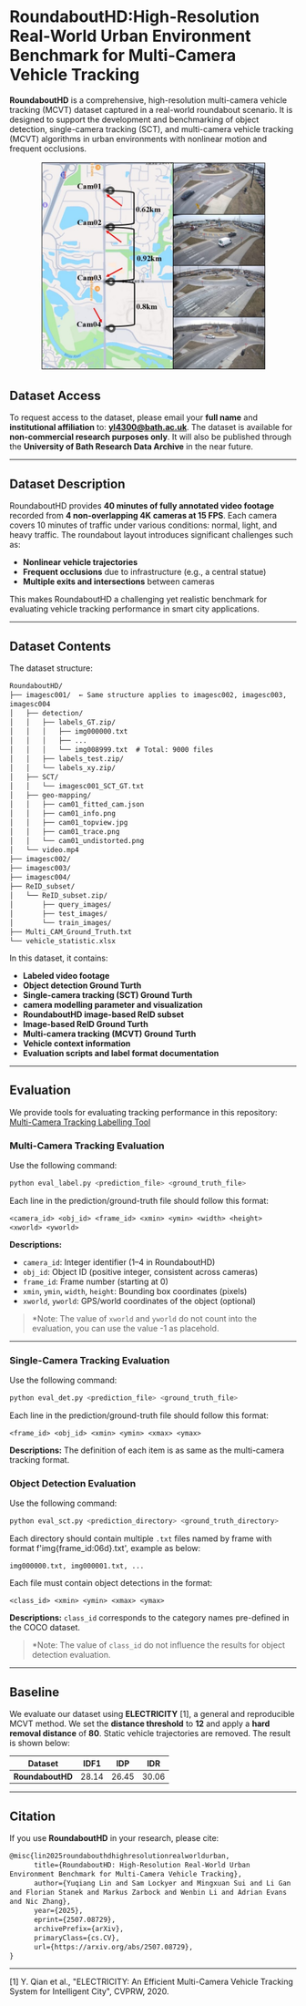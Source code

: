 # RoundaboutHD:High-Resolution Real-World Urban Environment Benchmark for Multi-Camera Vehicle Tracking

**RoundaboutHD** is a comprehensive, high-resolution multi-camera vehicle tracking (MCVT) dataset captured in a real-world roundabout scenario. It is designed to support the development and benchmarking of object detection, single-camera tracking (SCT), and multi-camera vehicle tracking (MCVT) algorithms in urban environments with nonlinear motion and frequent occlusions.

<p align="center">
    <img src="layout.jpg" alt="RoundaboutHD Example" width="400"/>
</p>


## Dataset Access

To request access to the dataset, please email your **full name** and **institutional affiliation** to: **yl4300@bath.ac.uk**. The dataset is available for **non-commercial research purposes only**. It will also be published through the **University of Bath Research Data Archive** in the near future.

---


## Dataset Description

RoundaboutHD provides **40 minutes of fully annotated video footage** recorded from **4 non-overlapping 4K cameras at 15 FPS**. Each camera covers 10 minutes of traffic under various conditions: normal, light, and heavy traffic. The roundabout layout introduces significant challenges such as:

- **Nonlinear vehicle trajectories**
- **Frequent occlusions** due to infrastructure (e.g., a central statue)
- **Multiple exits and intersections** between cameras

This makes RoundaboutHD a challenging yet realistic benchmark for evaluating vehicle tracking performance in smart city applications.

---

## Dataset Contents

The dataset structure:
```
RoundaboutHD/
├── imagesc001/  ← Same structure applies to imagesc002, imagesc003, imagesc004
│   ├── detection/
│   │   ├── labels_GT.zip/
│   │   │   ├── img000000.txt
│   │   │   ├── ...
│   │   │   └── img008999.txt  # Total: 9000 files
│   │   ├── labels_test.zip/
│   │   └── labels_xy.zip/
│   ├── SCT/
│   │   └── imagesc001_SCT_GT.txt
│   ├── geo-mapping/
│   │   ├── cam01_fitted_cam.json
│   │   ├── cam01_info.png
│   │   ├── cam01_topview.jpg
│   │   ├── cam01_trace.png
│   │   └── cam01_undistorted.png
│   └── video.mp4
├── imagesc002/
├── imagesc003/
├── imagesc004/
├── ReID_subset/
│   └── ReID_subset.zip/
│       ├── query_images/
│       ├── test_images/
│       └── train_images/
├── Multi_CAM_Ground_Truth.txt
└── vehicle_statistic.xlsx
```
In this dataset, it contains:
- **Labeled video footage** 
- **Object detection Ground Turth**
- **Single-camera tracking (SCT) Ground Turth**
- **camera modelling parameter and visualization**
- **RoundaboutHD image-based ReID subset**
- **Image-based ReID Ground Turth**
- **Multi-camera tracking (MCVT) Ground Turth**
- **Vehicle context information**
- **Evaluation scripts and label format documentation**
---

## Evaluation

We provide tools for evaluating tracking performance in this repository:  
[Multi-Camera Tracking Labelling Tool](https://github.com/siri-rouser/multi_camera_tracking_labelling_tool.git)

### Multi-Camera Tracking Evaluation

Use the following command:

```bash
python eval_label.py <prediction_file> <ground_truth_file>
```

Each line in the prediction/ground-truth file should follow this format:

```
<camera_id> <obj_id> <frame_id> <xmin> <ymin> <width> <height> <xworld> <yworld>
```

**Descriptions:**

- `camera_id`: Integer identifier (1–4 in RoundaboutHD)
- `obj_id`: Object ID (positive integer, consistent across cameras)
- `frame_id`: Frame number (starting at 0)
- `xmin`, `ymin`, `width`, `height`: Bounding box coordinates (pixels)
- `xworld`, `yworld`: GPS/world coordinates of the object (optional)

> *Note: The value of `xworld` and `yworld` do not count into the evaluation, you can use the value -1 as placehold.
---

### Single-Camera Tracking Evaluation

Use the following command:

```bash
python eval_det.py <prediction_file> <ground_truth_file>
```
Each line in the prediction/ground-truth file should follow this format:
```
<frame_id> <obj_id> <xmin> <ymin> <xmax> <ymax>
```

**Descriptions:**
The definition of each item is as same as the multi-camera tracking format.

### Object Detection Evaluation
Use the following command:

```bash
python eval_sct.py <prediction_directory> <ground_truth_directory>
```
Each directory should contain multiple `.txt` files named by frame with format f'img{frame_id:06d}.txt', example as below:

```
img000000.txt, img000001.txt, ...
```

Each file must contain object detections in the format:

```
<class_id> <xmin> <ymin> <xmax> <ymax>
```
**Descriptions:**
`class_id` corresponds to the category names pre-defined in the COCO dataset.
> *Note: The value of `class_id` do not influence the results for object detection evaluation.

---
## Baseline

We evaluate our dataset using **ELECTRICITY** [1], a general and reproducible MCVT method. We set the **distance threshold** to **12** and apply a **hard removal distance** of **80**. Static vehicle trajectories are removed. The result is shown below:

| Dataset           | IDF1  | IDP   | IDR   |
|-------------------|-------|-------|-------|
| **RoundaboutHD**  | 28.14 | 26.45 | 30.06 |

---

## Citation

If you use **RoundaboutHD** in your research, please cite:

```
@misc{lin2025roundabouthdhighresolutionrealworldurban,
      title={RoundaboutHD: High-Resolution Real-World Urban Environment Benchmark for Multi-Camera Vehicle Tracking}, 
      author={Yuqiang Lin and Sam Lockyer and Mingxuan Sui and Li Gan and Florian Stanek and Markus Zarbock and Wenbin Li and Adrian Evans and Nic Zhang},
      year={2025},
      eprint={2507.08729},
      archivePrefix={arXiv},
      primaryClass={cs.CV},
      url={https://arxiv.org/abs/2507.08729}, 
}
```

---

[1] Y. Qian et al., "ELECTRICITY: An Efficient Multi-Camera Vehicle Tracking System for Intelligent City", CVPRW, 2020.